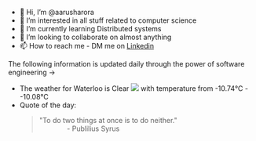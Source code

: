 - 👋 Hi, I’m @aarusharora
- 👀 I’m interested in all stuff related to computer science
- 🌱 I’m currently learning Distributed systems
- 💞️ I’m looking to collaborate on almost anything
- 📫 How to reach me - DM me on [Linkedin](https://www.linkedin.com/in/aarusharora789/)

The following information is updated daily through the power of software engineering ->
- The weather for Waterloo is Clear ![](https://openweathermap.org/img/wn/01d.png) with temperature from -10.74℃ - -10.08℃
- Quote of the day:  
	> "To do two things at once is to do neither."  
	> &emsp;&emsp;&emsp;&emsp;- Publilius Syrus
